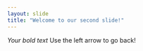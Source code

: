 ```yaml
---
layout: slide
title: "Welcome to our second slide!"
---
```

*Your bold text*
Use the left arrow to go back!
